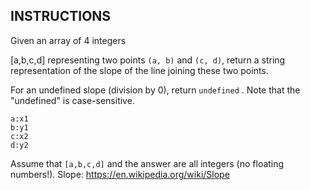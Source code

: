 ## INSTRUCTIONS

Given an array of 4 integers

[a,b,c,d] representing two points `(a, b)` and `(c, d)`, return a string representation of the slope of the line joining these two points.

For an undefined slope (division by 0), return `undefined` . Note that the "undefined" is case-sensitive.

```
a:x1
b:y1
c:x2
d:y2
```
Assume that `[a,b,c,d]` and the answer are all integers (no floating numbers!). Slope: https://en.wikipedia.org/wiki/Slope